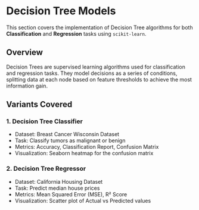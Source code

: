 # Decision Tree Models

This section covers the implementation of Decision Tree algorithms for both **Classification** and **Regression** tasks using `scikit-learn`.

## Overview

Decision Trees are supervised learning algorithms used for classification and regression tasks. They model decisions as a series of conditions, splitting data at each node based on feature thresholds to achieve the most information gain.

## Variants Covered

### 1. Decision Tree Classifier
- Dataset: Breast Cancer Wisconsin Dataset
- Task: Classify tumors as malignant or benign
- Metrics: Accuracy, Classification Report, Confusion Matrix
- Visualization: Seaborn heatmap for the confusion matrix

### 2. Decision Tree Regressor
- Dataset: California Housing Dataset
- Task: Predict median house prices
- Metrics: Mean Squared Error (MSE), R² Score
- Visualization: Scatter plot of Actual vs Predicted values


